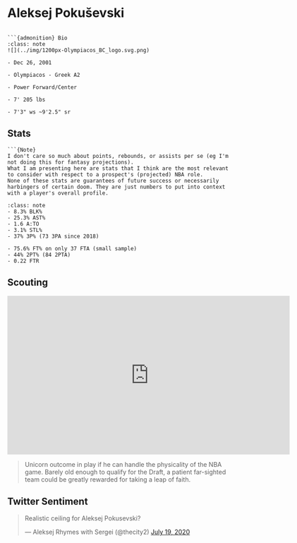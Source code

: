 Aleksej Pokuševski
===
```{image} ../img/aleksej_pokusevski.jpg
```

```{margin}
```{admonition} Bio
:class: note
![](../img/1200px-Olympiacos_BC_logo.svg.png)

- Dec 26, 2001

- Olympiacos - Greek A2

- Power Forward/Center

- 7' 205 lbs

- 7'3" ws ~9'2.5" sr
```

## Stats
```{margin}
```{Note}
I don't care so much about points, rebounds, or assists per se (eg I'm not doing this for fantasy projections). 
What I am presenting here are stats that I think are the most relevant to consider with respect to a prospect's (projected) NBA role.
None of these stats are guarantees of future success or necessarily harbingers of certain doom. They are just numbers to put into context with a player's overall profile.
```
```{admonition} Noteworthy
:class: note
- 8.3% BLK%
- 25.3% AST%
- 1.6 A:TO
- 3.1% STL%
- 37% 3P% (73 3PA since 2018)
```

```{Caution}
- 75.6% FT% on only 37 FTA (small sample)
- 44% 2PT% (84 2PTA)
- 0.22 FTR
```

## Scouting
<iframe width="640" height="360" src="https://www.youtube.com/embed/eSWYqjimdhM" frameborder="0" allow="accelerometer; autoplay; encrypted-media; gyroscope; picture-in-picture" allowfullscreen></iframe>

>Unicorn outcome in play if he can handle the physicality of the NBA game. Barely old enough to qualify for the Draft, a patient far-sighted team could be greatly rewarded for taking a leap of faith.

## Twitter Sentiment

<blockquote class="twitter-tweet"><p lang="und" dir="ltr">Realistic ceiling for Aleksej Pokusevski?</p>&mdash; Aleksej Rhymes with Sergei (@thecity2) <a href="https://twitter.com/thecity2/status/1284896054043766784?ref_src=twsrc%5Etfw">July 19, 2020</a></blockquote> <script async src="https://platform.twitter.com/widgets.js" charset="utf-8"></script>
